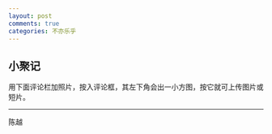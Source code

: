```yaml
---
layout: post
comments: true
categories: 不亦乐乎
---
```

## 小聚记  
  
用下面评论栏加照片，按入评论框，其左下角会出一小方图，按它就可上传图片或短片。  
  
---
陈越

